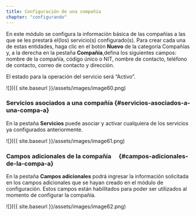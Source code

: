 ```yaml
---
title: Configuración de una compañía
chapter: "configurando"
---
```


En este módulo se configura la información básica de las compañías a las que se les prestará el(los) servicio(s) configurado(s). Para crear cada una de estas entidades, haga clic en el botón **Nuevo** de la categoría Compañías y, a la derecha en la pestaña **Compañía**,defina los siguientes campos: nombre de la compañía, código único o NIT, nombre de contacto, teléfono de contacto, correo de contacto y dirección.

El estado para la operación del servicio será “Activo”.


![]({{ site.baseurl }}/assets/images/image60.png)


### **Servicios asociados a una compañía** {#servicios-asociados-a-una-compa-a}

En la pestaña **Servicios** puede asociar y activar cualquiera de los servicios ya configurados anteriormente.


![]({{ site.baseurl }}/assets/images/image61.png)


### **Campos adicionales de la compañía**  {#campos-adicionales-de-la-compa-a}

En la pestaña **Campos adicionales** podrá ingresar la información solicitada en los campos adicionales que se hayan creado en el módulo de configuración. Estos campos están habilitados para poder ser utilizados al momento de configurar la compañía.

![]({{ site.baseurl }}/assets/images/image62.png)
